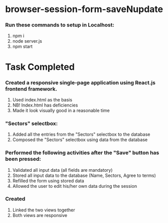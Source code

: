 # browser-session-form-saveNupdate

### Run these commands to setup in Localhost:
1. npm i
2. node server.js
3. npm start

# Task Completed
### Created a responsive single-page application using React.js frontend framework.
  1. Used index.html as the basis
  2. NB! Index.html has deficiencies
  3. Made it look visually good in a reasonable time
### "Sectors" selectbox:
  1. Added all the entries from the "Sectors" selectbox to the database 
  2. Composed the "Sectors" selectbox using data from the database
### Performed the following activities after the "Save" button has been pressed: 
  1. Validated all input data (all fields are mandatory)
  2. Stored all input data to the database (Name, Sectors, Agree to terms)
  3. Refilled the form using stored data
  4. Allowed the user to edit his/her own data during the session 
### Created
  1. Linked the two views together
  2. Both views are responsive
